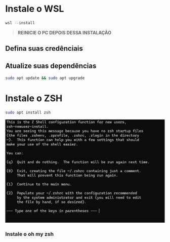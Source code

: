 # Instale o WSL

```powershell
wsl --install
```

> **REINICIE O PC DEPOIS DESSA INSTALAÇÃO** 

## Defina suas credênciais 


## Atualize suas dependências 

```bash 
sudo apt update && sudo apt upgrade
```

# Instale o ZSH 

```bash 
sudo apt install zsh
```

![](Pasted%20image%2020240315151906.png)

### Instale o oh my zsh

```
```